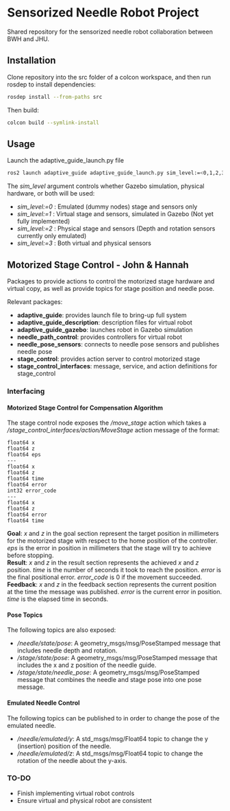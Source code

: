 # Sensorized Needle Robot Project
Shared repository for the sensorized needle robot collaboration between BWH and JHU.

## Installation
Clone repository into the src folder of a colcon workspace, and then run rosdep to install dependencies:
```bash
rosdep install --from-paths src
```
Then build:
```bash
colcon build --symlink-install
```

## Usage
Launch the adaptive_guide_launch.py file
```bash
ros2 launch adaptive_guide adaptive_guide_launch.py sim_level:=<0,1,2,3>
```
The *sim_level* argument controls whether Gazebo simulation, physical hardware, or both will be used:
- *sim_level:=0* : Emulated (dummy nodes) stage and sensors only
- *sim_level:=1* : Virtual stage and sensors, simulated in Gazebo (Not yet fully implemented)
- *sim_level:=2* : Physical stage and sensors (Depth and rotation sensors currently only emulated)
- *sim_level:=3* : Both virtual and physical sensors

## Motorized Stage Control - John & Hannah
Packages to provide actions to control the motorized stage hardware and virtual copy, as well as provide topics for stage position and needle pose.

Relevant packages:
- **adaptive_guide**: provides launch file to bring-up full system
- **adaptive_guide_description**: description files for virtual robot
- **adaptive_guide_gazebo**: launches robot in Gazebo simulation
- **needle_path_control**: provides controllers for virtual robot
- **needle_pose_sensors**: connects to needle pose sensors and publishes needle pose
- **stage_control**: provides action server to control motorized stage
- **stage_control_interfaces**: message, service, and action definitions for stage_control

### Interfacing
#### Motorized Stage Control for Compensation Algorithm
The stage control node exposes the */move_stage* action which takes a */stage_control_interfaces/action/MoveStage* action message of the format:
```
float64 x
float64 z
float64 eps
---
float64 x
float64 z
float64 time
float64 error
int32 error_code
---
float64 x
float64 z
float64 error
float64 time
```
**Goal**: *x* and *z* in the goal section represent the target position in millimeters for the motorized stage with respect to the home position of the controller. *eps* is the error in position in millimeters that the stage will try to achieve before stopping.\
**Result**: *x* and *z* in the result section represents the achieved *x* and *z* position. *time* is the number of seconds it took to reach the position. *error* is the final positional error. *error_code* is 0 if the movement succeeded. \
**Feedback**: *x* and *z* in the feedback section represents the current position at the time the message was published. *error* is the current error in position. *time* is the elapsed time in seconds.

#### Pose Topics
The following topics are also exposed:
- */needle/state/pose*: A geometry_msgs/msg/PoseStamped message that includes needle depth and rotation.
- */stage/state/pose*: A geometry_msgs/msg/PoseStamped message that includes the x and z position of the needle guide.
- */stage/state/needle_pose*: A geometry_msgs/msg/PoseStamped message that combines the needle and stage pose into one pose message.

#### Emulated Needle Control
The following topics can be published to in order to change the pose of the emulated needle.
- */needle/emulated/y*: A std_msgs/msg/Float64 topic to change the y (insertion) position of the needle.
- */needle/emulated/z*: A std_msgs/msg/Float64 topic to change the rotation of the needle about the y-axis.

### TO-DO
- Finish implementing virtual robot controls
- Ensure virtual and physical robot are consistent

